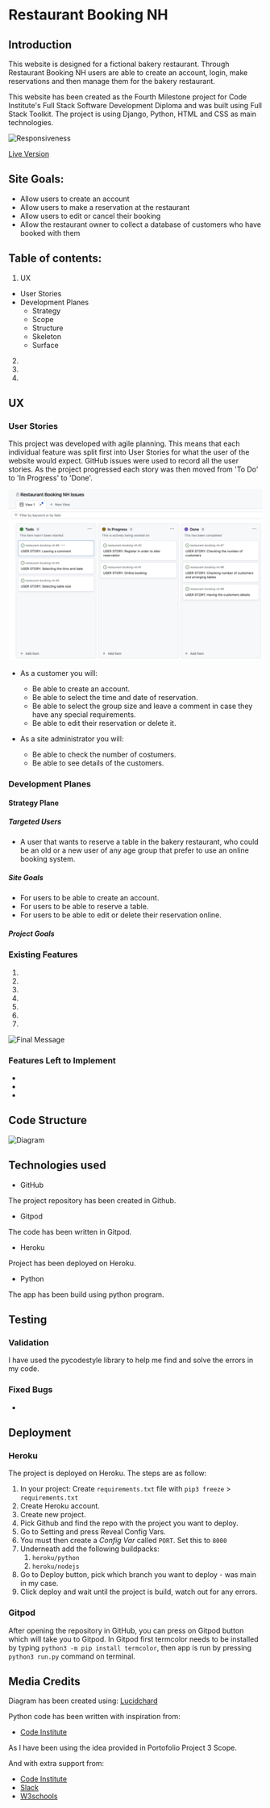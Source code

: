 # Restaurant Booking NH
## Introduction
This website is designed for a fictional bakery restaurant. Through Restaurant Booking NH users are able to create an account, login, make reservations and then manage them for the bakery restaurant. 

This website has been created as the Fourth Milestone project for Code Institute's Full Stack Software Development Diploma and was built using Full Stack Toolkit. The project is using Django, Python, HTML and CSS as main technologies. 


![Responsiveness]()

[Live Version]()

## Site Goals:
* Allow users to create an account 
* Allow users to make a reservation at the restaurant
* Allow users to edit or cancel their booking
* Allow the restaurant owner to collect a database of customers who have booked with them


## Table of contents:
1. UX
  * User Stories 
  * Development Planes 
    * Strategy
    * Scope
    * Structure
    * Skeleton
    * Surface
2. 
3. 
4. 

  


## UX
### User Stories 
This project was developed with agile planning. This means that each individual feature was split first into User Stories for what the user of the website would expect. GitHub issues were used to record all the user stories. As the project progressed each story was then moved from 'To Do' to 'In Progress' to 'Done'.

![User Stories](static/screenshots/UserStories.jpeg)

* As a customer you will:
  * Be able to create an account.
  * Be able to select the time and date of reservation.
  * Be able to select the group size and leave a comment in case they have any special requirements.
  * Be able to edit their reservation or delete it.

* As a site administrator you will:
  * Be able to check the number of costumers.
  * Be able to see details of the customers.


### Development Planes
#### Strategy Plane
##### Targeted Users
* A user that wants to reserve a table in the bakery restaurant, who could be an old or a new user of any age group that prefer to use an online booking system. 

##### Site Goals
* For users to be able to create an account.
* For users to be able to reserve a table.
* For users to be able to edit or delete their reservation online.

##### Project Goals 
### Existing Features
  1. 
  2. 
  3. 
  4. 
  5. 
  6. 
  7. 

  ![Final Message ]()

  

### Features Left to Implement
  * 
  * 
  * 

## Code Structure 


![Diagram](doc/wireframes/BattleshipDiagram.png)

## Technologies used 
* GitHub

The project repository has been created in Github.
* Gitpod

The code has been written in Gitpod.
* Heroku

Project has been deployed on Heroku. 
* Python

The app has been build using python program. 

## Testing 


### Validation
I have used the pycodestyle library to help me find and solve the errors in my code. 



### Fixed Bugs 
* 

## Deployment

### Heroku
The project is deployed on Heroku. The steps are as follow:

1. In your project: Create `requirements.txt` file with
 `pip3 freeze` > `requirements.txt`
2. Create Heroku account.
3. Create new project. 
4. Pick Github and find the repo with the project you want to deploy.
5. Go to Setting and press Reveal Config Vars.
4. You must then create a _Config Var_ called `PORT`. Set this to `8000`
5. Underneath add the following buildpacks:
      1. `heroku/python`
      2. `heroku/nodejs`
5. Go to Deploy button, pick which branch you want to deploy - was main in my case.
6. Click deploy and wait until the project is build, watch out for any errors.


### Gitpod
After opening the repository in GitHub, you can press on Gitpod button which will take you to Gitpod. 
In Gitpod first termcolor needs to be installed by typing `python3 -m pip install termcolor`, then app is run by pressing `python3 run.py` command on terminal.

## Media Credits 

Diagram has been created using: 
[Lucidchard](https://www.lucidchart.com/pages/)

Python code has been written with inspiration from:
* [Code Institute](https://codeinstitute.net/)

As I have been using the idea provided in Portofolio Project 3 Scope. 

And with extra support from:
* [Code Institute](https://codeinstitute.net/)
* [Slack](https://slack.com/intl/en-gb)
* [W3schools](https://www.w3schools.com/js/)
